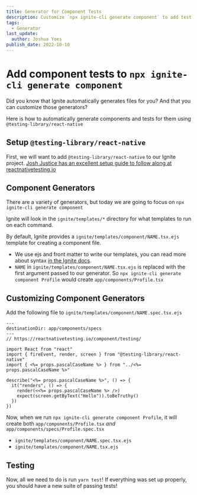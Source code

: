 ```yaml
---
title: Generator for Component Tests
description: Customize `npx ignite-cli generate component` to add test files for each component generated
tags:
  - Generator
last_update:
  author: Joshua Yoes
publish_date: 2022-10-10
---
```


# Add component tests to `npx ignite-cli generate component`

Did you know that Ignite automatically generates files for you? And that you can customize those generators?

Here is how to automatically generate components and tests for them using `@testing-library/react-native`

## Setup `@testing-library/react-native`

First, we will want to add `@testing-library/react-native` to our Ignite project. [Josh Justice has an excellent setup guide to follow along at reactnativetesting.io](https://reactnativetesting.io/component/setup)

## Component Generators

There are a variety of generators, but today we are going to focus on `npx ignite-cli generate component`

Ignite will look in the `ignite/templates/*` directory for what templates to run on each command.

By default, Ignite provides a `ignite/templates/component/NAME.tsx.ejs` template for creating a component file.

- We use ejs and front matter to write our templates, you can read more about syntax [in the Ignite docs](https://github.com/infinitered/ignite/blob/master/docs/Generator-Templates.md).
- `NAME` in `ignite/templates/component/NAME.tsx.ejs` is replaced with the first argument passed to our generator. So `npx ignite-cli generate component Profile` would create `app/components/Profile.tsx`

## Customizing Component Generators

Add the following file to `ignite/templates/component/NAME.spec.tsx.ejs`

```ejs
---
destinationDir: app/components/specs
---
// https://reactnativetesting.io/component/testing/

import React from "react"
import { fireEvent, render, screen } from "@testing-library/react-native"
import { <%= props.pascalCaseName %> } from "../<%= props.pascalCaseName %>"

describe("<%= props.pascalCaseName %>", () => {
  it("renders", () => {
    render(<<%= props.pascalCaseName %> />)
    expect(screen.getByText("Hello")).toBeTruthy()
  })
})
```

Now, when we run `npx ignite-cli generate component Profile`, it will create both `app/components/Profile.tsx` _and_ `app/components/specs/Profile.spec.tsx`

- `ignite/templates/component/NAME.spec.tsx.ejs`
- `ignite/templates/component/NAME.tsx.ejs`

## Testing

Now, all we need to do is run `yarn test`! If everything was set up properly, you should have a new suite of passing tests!
